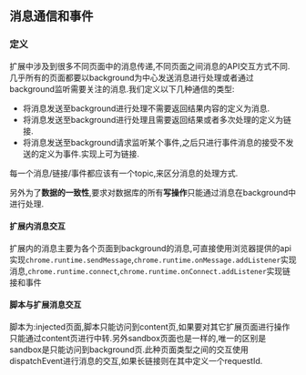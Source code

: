 ## 消息通信和事件



### 定义



扩展中涉及到很多不同页面中的消息传递,不同页面之间消息的API交互方式不同.几乎所有的页面都要以background为中心发送消息进行处理或者通过background监听需要关注的消息.我们定义以下几种通信的类型:

* 将消息发送至background进行处理不需要返回结果内容的定义为消息.
* 将消息发送至background进行处理且需要返回结果或者多次处理的定义为链接.
* 将消息发送至background请求监听某个事件,之后只进行事件消息的接受不发送的定义为事件.实现上可为链接.

每一个消息/链接/事件都应该有一个topic,来区分消息的处理方式.

另外为了**数据的一致性**,要求对数据库的所有**写操作**只能通过消息在background中进行处理.




#### 扩展内消息交互

扩展内的消息主要为各个页面到background的消息,可直接使用浏览器提供的api实现`chrome.runtime.sendMessage`,`chrome.runtime.onMessage.addListener`实现消息,`chrome.runtime.connect`,`chrome.runtime.onConnect.addListener`实现链接和事件




#### 脚本与扩展消息交互

脚本为:injected页面,脚本只能访问到content页,如果要对其它扩展页面进行操作只能通过content页进行中转.另外sandbox页面也是一样的,唯一的区别是sandbox是只能访问到background页.此种页面类型之间的交互使用dispatchEvent进行消息的交互,如果长链接则在其中定义一个requestId.


